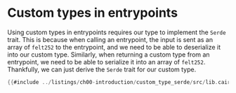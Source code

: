 # Custom types in entrypoints

Using custom types in entrypoints requires our type to implement the `Serde` trait. This is because when calling an entrypoint, the input is sent as an array of `felt252` to the entrypoint, and we need to be able to deserialize it into our custom type. Similarly, when returning a custom type from an entrypoint, we need to be able to serialize it into an array of `felt252`.
Thankfully, we can just derive the `Serde` trait for our custom type.

```rust
{{#include ../listings/ch00-introduction/custom_type_serde/src/lib.cairo}}
```
